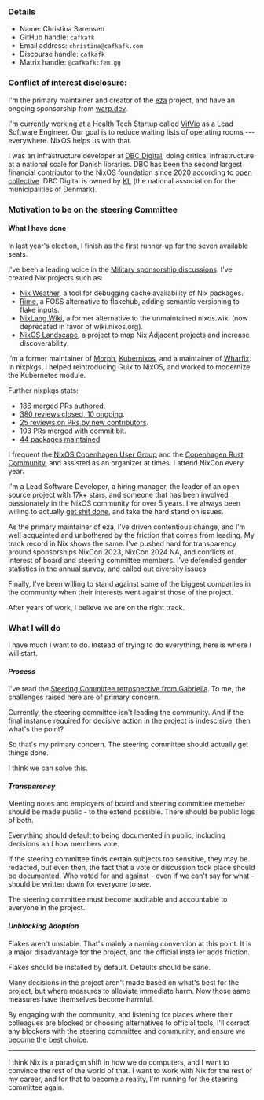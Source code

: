 ### Details

* Name: Christina Sørensen
* GitHub handle: `cafkafk`
* Email address: `christina@cafkafk.com`
* Discourse handle: `cafkafk`
* Matrix handle: `@cafkafk:fem.gg`

### Conflict of interest disclosure:

I'm the primary maintainer and creator of the [eza][eza-link] project, and have
an ongoing sponsorship from [warp.dev][warp.dev-link].

I'm currently working at a Health Tech Startup called [VitVio][vitvio-link] as a
Lead Software Engineer. Our goal is to reduce waiting lists of operating rooms
--- everywhere. NixOS helps us with that.

I was an infrastructure developer at [DBC Digital][dbc-digital], doing critical
infrastructure at a national scale for Danish libraries. DBC has been the second
largest financial contributor to the NixOS foundation since 2020 according to
[open collective][dbc-open-collective]. DBC Digital is owned by [KL][kl] (the
national association for the municipalities of Denmark).

[vitvio-link]: https://www.vitvio.com
[eza-link]: https://github.com/eza-community/eza
[warp.dev-link]: https://www.warp.dev/
[dbc-digital]: https://www.dbc.dk/english
[dbc-open-collective]: https://opencollective.com/dbc
[kl]: https://www.kl.dk/om-kl/english

### Motivation to be on the steering Committee

#### What I have done

In last year's election, I finish as the first runner-up for the seven available
seats. 

I've been a leading voice in the [Military sponsorship
discussions][military-sponsorships]. I’ve created Nix projects such as:
- [Nix Weather][nix-weather], a tool for debugging cache availability of Nix
  packages.
- [Rime][rime], a FOSS alternative to flakehub, adding semantic versioning to
  flake inputs.
- [NixLang Wiki][nixlang-wiki], a former alternative to the unmaintained
  nixos.wiki (now deprecated in favor of wiki.nixos.org).
- [NixOS Landscape][nixos-landscape], a project to map Nix Adjacent projects and
  increase discoverability.

[military-sponsorships]: https://cafkafk.dev/p/code-in-the-crossfire-1/
[nix-weather]: https://github.com/cafkafk/nix-weather
[rime]: https://github.com/cafkafk/rime
[nixlang-wiki]: https://nixlang.wiki
[nixos-landscape]: https://github.com/nix-community/nixos-landscape

I’m a former maintainer of [Morph][morph], [Kubernixos][kubernixos], and a
maintainer of  [Wharfix][wharfix]. In nixpkgs, I helped reintroducing Guix to
NixOS, and worked to modernize the Kubernetes module.

[morph]: https://github.com/DBCDK/morph
[kubernixos]: https://github.com/DBCDK/kubernixos
[wharfix]: https://github.com/wharfix/wharfix

Further nixpkgs stats:
- [186 merged PRs authored][merged-prs].
- [380 reviews closed, 10 ongoing][reviews].
- [25 reviews on PRs by new contributors][new-contrib-prs].
- 103 PRs merged with commit bit.
- [44 packages maintained][packages-maintained]

[merged-prs]: https://github.com/NixOS/nixpkgs/pulls?q=is%3Amerged+is%3Apr+author%3Acafkafk
[reviews]: https://github.com/NixOS/nixpkgs/pulls?q=reviewed-by%3Acafkafk
[new-contrib-prs]: https://github.com/NixOS/nixpkgs/pulls?q=reviewed-by%3Acafkafk+label%3A%2212.+first-time+contribution%22%0A

I frequent the [NixOS Copenhagen User Group][nixos-ug] and the [Copenhagen Rust
Community][cph-rs], and assisted as an organizer at times. I attend NixCon every
year.

[nixos-ug]: https://app.element.io/#/room/#copenhagen-nix:matrix.org
[cph-rs]: https://cph.rs

I'm a Lead Software Developer, a hiring manager, the leader of an open source
project with 17k+ stars, and someone that has been involved passionately in the
NixOS community for over 5 years. I've always been willing to actually [get shit
done][eza-rises-from-the-ashes], and take the hard stand on issues.

[eza-rises-from-the-ashes]: https://youtu.be/4CYinVmTUYA?t=468

As the primary maintainer of eza, I’ve driven contentious change, and I’m well
acquainted and unbothered by the friction that comes from leading. My track
record in Nix shows the same. I’ve pushed hard for transparency around
sponsorships NixCon 2023, NixCon 2024 NA, and conflicts of interest of board and
steering committee members. I’ve defended gender statistics in the annual
survey, and called out diversity issues. 

Finally, I've been willing to stand against some of the biggest companies in the
community when their interests went against those of the project.

After years of work, I believe we are on the right track.

[packages-maintained]: https://search.nixos.org/packages?channel=unstable&buckets={"package_attr_set"%3A[]%2C"package_license_set"%3A[]%2C"package_maintainers_set"%3A["Christina%20Sørensen"]%2C"package_teams_set"%3A[]%2C"package_platforms"%3A[]}&query=*

### What I will do

I have much I want to do. Instead of trying to do everything, here is where I
will start.

#### *Process*

I've read the [Steering Committee retrospective from
Gabriella][gabriella-retrospective]. To me, the challenges raised here are of
primary concern.

Currently, the steering committee isn't leading the community. And if the final
instance required for decisive action in the project is indescisive, then what's
the point? 

So that's my primary concern. The steering committee should actually get things
done.

I think we can solve this. 

[gabriella-retrospective]: https://www.haskellforall.com/2025/09/steering-committee-retrospective.html

#### *Transparency*

Meeting notes and employers of board and steering committee memeber should be
made public - to the extend possible. There should be public logs of both.

Everything should default to being documented in public, including decisions and
how members vote.

If the steering committee finds certain subjects too sensitive, they may be
redacted, but even then, the fact that a vote or discussion took place should be
documented. Who voted for and against - even if we can't say for what - should
be written down for everyone to see.

The steering committee must become auditable and accountable to everyone in the
project. 

#### *Unblocking Adoption*

Flakes aren't unstable. That's mainly a naming convention at this point. It is a
major disadvantage for the project, and the official installer adds friction.

Flakes should be installed by default. Defaults should be sane. 

Many decisions in the project aren't made based on what's best for the project,
but where measures to alleviate immediate harm. Now those same measures have
themselves become harmful.

By engaging with the community, and listening for places where their colleagues
are blocked or choosing alternatives to official tools, I'll correct any
blockers with the steering committee and community, and ensure we become the
best choice.

-------------------------------------------------------------------------------

I think Nix is a paradigm shift in how we do computers, and I want to convince
the rest of the world of that. I want to work with Nix for the rest of my
career, and for that to become a reality, I'm running for the steering committee
again.

